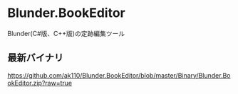 Blunder.BookEditor
==================

Blunder(C#版、C++版)の定跡編集ツール


最新バイナリ
------
https://github.com/ak110/Blunder.BookEditor/blob/master/Binary/Blunder.BookEditor.zip?raw=true
